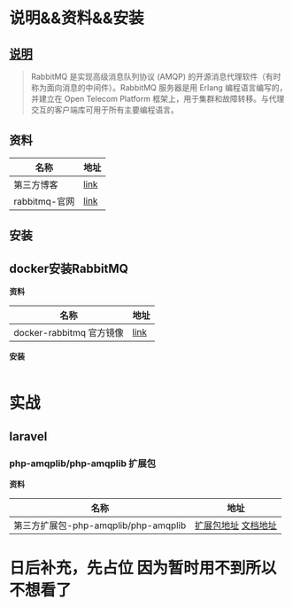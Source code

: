 #  说明&&资料&&安装

## [说明](https://baike.baidu.com/item/rabbitmq/9372144?fr=aladdin)

> RabbitMQ 是实现高级消息队列协议 (AMQP) 的开源消息代理软件（有时称为面向消息的中间件）。RabbitMQ 服务器是用 Erlang 编程语言编写的，并建立在 Open Telecom Platform 框架上，用于集群和故障转移。与代理交互的客户端库可用于所有主要编程语言。



## 资料

| 名称          | 地址                                       |
| ------------- | ------------------------------------------ |
| 第三方博客    | [link](https://learnku.com/articles/43080) |
| rabbitmq-官网 | [link](https://www.rabbitmq.com/)          |



## 安装

## docker安装RabbitMQ

**资料**

| 名称                     | 地址                                      |
| ------------------------ | ----------------------------------------- |
| docker-rabbitmq 官方镜像 | [link](https://hub.docker.com/_/rabbitmq) |

**安装**

```shell

```

# 实战

## laravel

### php-amqplib/php-amqplib 扩展包

**资料**

| 名称                                 | 地址                                                         |
| ------------------------------------ | ------------------------------------------------------------ |
| 第三方扩展包-php-amqplib/php-amqplib | [扩展包地址](https://packagist.org/packages/php-amqplib/php-amqplib)  [文档地址](http://php-amqplib.github.io/php-amqplib/namespaces/phpamqplib.html) |



#   日后补充，先占位 因为暂时用不到所以不想看了

